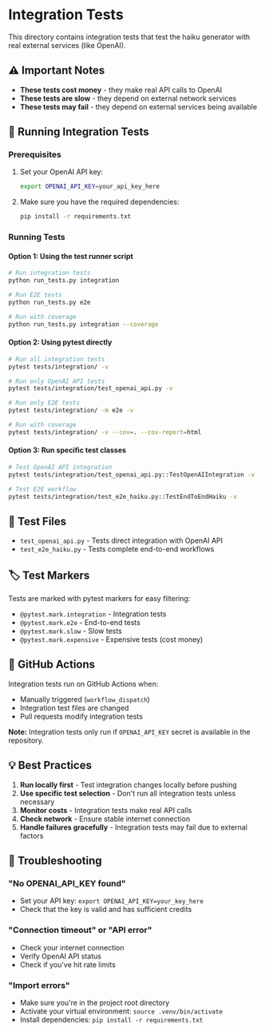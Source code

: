 # Integration Tests

This directory contains integration tests that test the haiku generator with real external services (like OpenAI).

## ⚠️ Important Notes

- **These tests cost money** - they make real API calls to OpenAI
- **These tests are slow** - they depend on external network services
- **These tests may fail** - they depend on external services being available

## 🚀 Running Integration Tests

### Prerequisites

1. Set your OpenAI API key:
   ```bash
   export OPENAI_API_KEY=your_api_key_here
   ```

2. Make sure you have the required dependencies:
   ```bash
   pip install -r requirements.txt
   ```

### Running Tests

#### Option 1: Using the test runner script
```bash
# Run integration tests
python run_tests.py integration

# Run E2E tests
python run_tests.py e2e

# Run with coverage
python run_tests.py integration --coverage
```

#### Option 2: Using pytest directly
```bash
# Run all integration tests
pytest tests/integration/ -v

# Run only OpenAI API tests
pytest tests/integration/test_openai_api.py -v

# Run only E2E tests
pytest tests/integration/ -m e2e -v

# Run with coverage
pytest tests/integration/ -v --cov=. --cov-report=html
```

#### Option 3: Run specific test classes
```bash
# Test OpenAI API integration
pytest tests/integration/test_openai_api.py::TestOpenAIIntegration -v

# Test E2E workflow
pytest tests/integration/test_e2e_haiku.py::TestEndToEndHaiku -v
```

## 📁 Test Files

- `test_openai_api.py` - Tests direct integration with OpenAI API
- `test_e2e_haiku.py` - Tests complete end-to-end workflows

## 🏷️ Test Markers

Tests are marked with pytest markers for easy filtering:

- `@pytest.mark.integration` - Integration tests
- `@pytest.mark.e2e` - End-to-end tests  
- `@pytest.mark.slow` - Slow tests
- `@pytest.mark.expensive` - Expensive tests (cost money)

## 🔧 GitHub Actions

Integration tests run on GitHub Actions when:
- Manually triggered (`workflow_dispatch`)
- Integration test files are changed
- Pull requests modify integration tests

**Note:** Integration tests only run if `OPENAI_API_KEY` secret is available in the repository.

## 💡 Best Practices

1. **Run locally first** - Test integration changes locally before pushing
2. **Use specific test selection** - Don't run all integration tests unless necessary
3. **Monitor costs** - Integration tests make real API calls
4. **Check network** - Ensure stable internet connection
5. **Handle failures gracefully** - Integration tests may fail due to external factors

## 🐛 Troubleshooting

### "No OPENAI_API_KEY found"
- Set your API key: `export OPENAI_API_KEY=your_key_here`
- Check that the key is valid and has sufficient credits

### "Connection timeout" or "API error"
- Check your internet connection
- Verify OpenAI API status
- Check if you've hit rate limits

### "Import errors"
- Make sure you're in the project root directory
- Activate your virtual environment: `source .venv/bin/activate`
- Install dependencies: `pip install -r requirements.txt`
